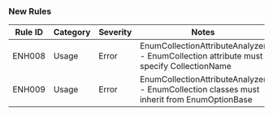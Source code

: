 ### New Rules

Rule ID | Category | Severity | Notes
--------|----------|----------|-------
ENH008 | Usage | Error | EnumCollectionAttributeAnalyzer - EnumCollection attribute must specify CollectionName
ENH009 | Usage | Error | EnumCollectionAttributeAnalyzer - EnumCollection classes must inherit from EnumOptionBase<T>